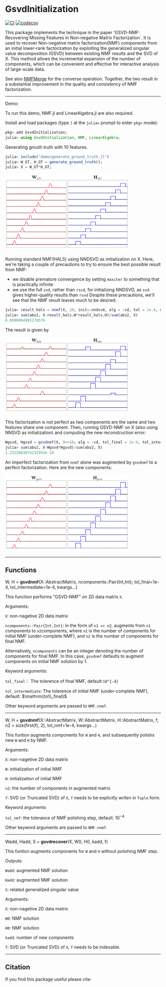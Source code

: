# GsvdInitialization

[![CI](https://github.com/HolyLab/GsvdInitialization.jl/actions/workflows/CI.yml/badge.svg)](https://github.com/HolyLab/GsvdInitialization.jl/actions/workflows/CI.yml)
[![codecov](https://codecov.io/gh/HolyLab/GsvdInitialization.jl/graph/badge.svg?token=LxqRCsZIvn)](https://codecov.io/gh/HolyLab/GsvdInitialization.jl)

This package implements the technique in the paper 'GSVD-NMF: Recovering Missing Features in
Non-negative Matrix Factorization`.
It is used to recover Non-negative matrix factorization(NMF) components from an initial lower-rank factorization by exploiting the generalized singular value decomposition (GSVD) between existing NMF results and the SVD of X.
This method allows the incremental expansion of the number of components, which can be convenient and effective for interactive analysis of large-scale data.

See also [NMFMerge](https://github.com/HolyLab/NMFMerge.jl) for the converse operation. Together, the two result in a substantial improvement in the quality and consistency of NMF factorization.

---------------------------

Demo:

To run this demo, NMF.jl and LinearAlgebra.jl are also required.

Install and load packages (type `]` at the `julia>` prompt to enter `pkg>` mode):
```julia
pkg> add GsvdInitialization;
julia> using GsvdInitialization, NMF, LinearAlgebra;
```

Generating grouth truth with 10 features.

```julia
julia> include("demo/generate_ground_truth.jl")
julia> W_GT, H_GT = generate_ground_truth();
julia> X = W_GT*H_GT;
```

<img src="demo/GroundTruth.png" alt="Sample Figure" width="400"/>

Running standard NMF(HALS) using NNDSVD as initialization on X. Here, we're taking a couple of precautions to try to ensure the best possible result from NMF:
- we disable premature convergence by setting `maxiter` to something that is practically infinite
- we use the full `svd`, rather than `rsvd`, for initializing NNDSVD, as `svd` gives higher-quality results than `rsvd`
Despite these precautions, we'll see that the NMF result leaves much to be desired:

```julia
julia> result_hals = nnmf(X, 10; init=:nndsvd, alg = :cd, tol = 1e-4, maxiter=10^12, initdata = svd(X));
julia> sum(abs2, X-result_hals.W*result_hals.H)/sum(abs2, X)
0.0999994991270576
```
The result is given by

<img src="demo/ResultHals.png" alt="Sample Figure" width="400"/>

This factorization is not perfect as two components are the same and two features share one component.
Then, running GSVD-NMF on X (also using NNSVD as initialization) and computing the new reconstruction error:

```julia
Wgsvd, Hgsvd = gsvdnmf(X, 9=>10; alg = :cd, tol_final = 1e-4, tol_intermediate = 1e-2, maxiter = 10^12);
julia> sum(abs2, X-Wgsvd*Hgsvd)/sum(abs2, X)
1.2322603074132593e-10
```
An imperfect factorization from `nnmf` alone was augmented by `gsvdnmf` to a perfect factorization.
Here are the new components:

<img src="demo/ResultGsvdNMF.png" alt="Sample Figure" width="400"/>


---------------------------

## Functions

W, H = **gsvdnmf**(X::AbstractMatrix, ncomponents::Pair{Int,Int}; tol_final=1e-4, tol_intermediate=1e-4, kwargs...)

This function performs "GSVD-NMF" on 2D data matrix ``X``.

Arguments:

``X``: non-nagetive 2D data matrix

``ncomponents::Pair{Int,Int}``: in the form of ``n1 => n2``, augments from ``n1`` components to ``n2``components, where ``n1`` is the number of components for initial NMF (under-complete NMF), and ``n2`` is the number of components for final NMF.

Alternatively, ``ncomponents`` can be an integer denoting the number of components for final NMF.
In this case, ``gsvdnmf`` defaults to augment components on initial NMF solution by 1.

Keyword arguments:

``tol_final``： The tolerence of final NMF, default:``10^{-4}``

``tol_intermediate``: The tolerence of initial NMF (under-complete NMF), default: $\mathrm{tol\\_final}$

Other keyword arguments are passed to ``NMF.nnmf``.

-----

W, H = **gsvdnmf**(X::AbstractMatrix, W::AbstractMatrix, H::AbstractMatrix, f;
                   n2 = size(first(f), 2),
                   tol_nmf=1e-4,
                   kwargs...)

This funtion augments components for ``W`` and ``H``, and subsequently polishs new ``W`` and ``H`` by NMF.

Arguments:

``X``: non-nagetive 2D data matrix

``W``: initialization of initial NMF

``H``: initialization of initial NMF

``n2``: the number of components in augmented matrix

``f``: SVD (or Truncated SVD) of ``X``, ``f`` needs to be explicitly writen in ``Tuple`` form.

Keyword arguments

``tol_nmf``: the tolerance of  NMF polishing step, default: $10^{-4}$

Other keyword arguments are passed to ``NMF.nnmf``.

-----

Wadd, Hadd, S = **gsvdrecover**(X, W0, H0, kadd, f)

This funtion augments components for ``W`` and ``H`` without polishing NMF step.

Outputs:

``Wadd``: augmented NMF solution

``Hadd``: augmented NMF solution

``S``: related generalized singular value

Arguments:

``X``: non-nagetive 2D data matrix

``W0``: NMF solution

``H0``: NMF solution

``kadd``: number of new components

``f``: SVD (or Truncated SVD) of ``X``, ``f`` needs to be indexable.

-----

## Citation

If you find this package useful please cite:
